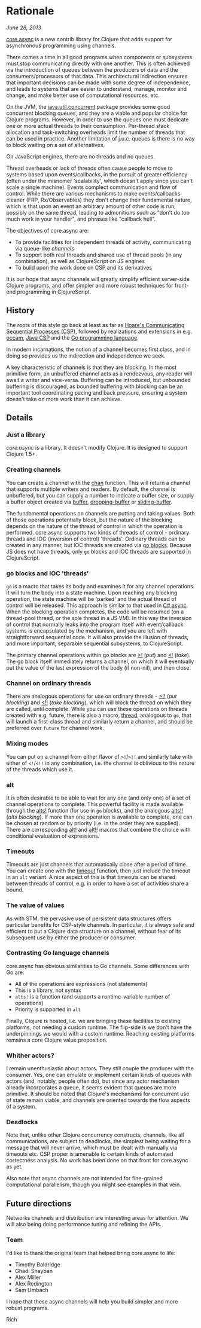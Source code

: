 # Rationale

*June 28, 2013*

[core.async](https://github.com/clojure/core.async) is a new contrib library for Clojure that adds support for asynchronous programming using channels.

There comes a time in all good programs when components or subsystems must stop communicating directly with one another. This is often achieved via the introduction of queues between the producers of data and the consumers/processors of that data. This architectural indirection ensures that important decisions can be made with some degree of independence, and leads to systems that are easier to understand, manage, monitor and change, and make better use of computational resources, etc.

On the JVM, the [java.util.concurrent](https://docs.oracle.com/javase/8/docs/api/java/util/concurrent/package-summary.html) package provides some good concurrent blocking queues, and they are a viable and popular choice for Clojure programs. However, in order to use the queues one must dedicate one or more actual threads to their consumption. Per-thread stack allocation and task-switching overheads limit the number of threads that can be used in practice. Another limitation of j.u.c. queues is there is no way to block waiting on a set of alternatives.

On JavaScript engines, there are no threads and no queues.

Thread overheads or lack of threads often cause people to move to systems based upon events/callbacks, in the pursuit of greater efficiency (often under the misnomer 'scalability', which doesn't apply since you can't scale a single machine). Events complect communication and flow of control. While there are various mechanisms to make events/callbacks cleaner (FRP, Rx/Observables) they don't change their fundamental nature, which is that upon an event an arbitrary amount of other code is run, possibly on the same thread, leading to admonitions such as "don't do too much work in your handler", and phrases like "callback hell".

The objectives of core.async are:

* To provide facilities for independent threads of activity, communicating via queue-like _channels_
* To support both real threads and shared use of thread pools (in any combination), as well as ClojureScript on JS engines
* To build upon the work done on CSP and its derivatives

It is our hope that async channels will greatly simplify efficient server-side Clojure programs, and offer simpler and more robust techniques for front-end programming in ClojureScript.

## History

The roots of this style go back at least as far as [Hoare's Communicating Sequential Processes (CSP)](https://en.wikipedia.org/wiki/Communicating_sequential_processes), followed by realizations and extensions in e.g. [occam](https://en.wikipedia.org/wiki/Occam_programming_language), [Java CSP](https://www.cs.kent.ac.uk/projects/ofa/jcsp/) and the [Go programming language](https://golang.org/).

In modern incarnations, the notion of a channel becomes first class, and in doing so provides us the indirection and independence we seek.

A key characteristic of channels is that they are blocking. In the most primitive form, an unbuffered channel acts as a rendezvous, any reader will await a writer and vice-versa. Buffering can be introduced, but unbounded buffering is discouraged, as bounded buffering with blocking can be an important tool coordinating pacing and back pressure, ensuring a system doesn't take on more work than it can achieve.

## Details

### Just a library

*core.async* is a library. It doesn't modify Clojure. It is designed to support Clojure 1.5+.

### Creating channels

You can create a channel with the [chan](https://clojure.github.io/core.async/clojure.core.async.html#var-chan) function. This will return a channel that supports multiple writers and readers. By default, the channel is unbuffered, but you can supply a number to indicate a buffer size, or supply a buffer object created via [buffer](https://clojure.github.io/core.async/clojure.core.async.html#var-buffer), [dropping-buffer](https://clojure.github.io/core.async/clojure.core.async.html#var-dropping-buffer) or [sliding-buffer](https://clojure.github.io/core.async/clojure.core.async.html#var-sliding-buffer).

The fundamental operations on channels are putting and taking values. Both of those operations potentially block, but the nature of the blocking depends on the nature of the thread of control in which the operation is performed. core.async supports two kinds of threads of control - ordinary threads and IOC (inversion of control) 'threads'. Ordinary threads can be created in any manner, but IOC threads are created via [go blocks](https://clojure.github.io/core.async/clojure.core.async.html#var-go). Because JS does not have threads, only `go` blocks and IOC threads are supported in ClojureScript.

### go blocks and IOC 'threads'

`go` is a macro that takes its body and examines it for any channel operations. It will turn the body into a state machine. Upon reaching any blocking operation, the state machine will be 'parked' and the actual thread of control will be released. This approach is similar to that used in [C# async](https://msdn.microsoft.com/en-us/library/vstudio/hh191443.aspx). When the blocking operation completes, the code will be resumed (on a thread-pool thread, or the sole thread in a JS VM). In this way the inversion of control that normally leaks into the program itself with event/callback systems is encapsulated by the mechanism, and you are left with straightforward sequential code. It will also provide the illusion of threads, and more important, separable sequential subsystems, to ClojureScript.

The primary channel operations within go blocks are [>!](https://clojure.github.io/core.async/clojure.core.async.html#var-.3E.21) (_put_) and [<!](https://clojure.github.io/core.async/clojure.core.async.html#var-.3C.21) (_take_). The go block itself immediately returns a channel, on which it will eventually put the value of the last expression of the body (if non-nil), and then close.

### Channel on ordinary threads

There are analogous operations for use on ordinary threads - [>!!](https://clojure.github.io/core.async/clojure.core.async.html#var-.3E.21.21) (_put blocking_) and [<!!](https://clojure.github.io/core.async/clojure.core.async.html#var-.3C.21.21) (_take blocking_), which will block the thread on which they are called, until complete. While you can use these operations on threads created with e.g. future, there is also a macro, [thread](https://clojure.github.io/core.async/clojure.core.async.html#var-thread), analogous to `go`, that will launch a first-class thread and similarly return a channel, and should be preferred over `future` for channel work.

### Mixing modes

You can put on a channel from either flavor of `>!`/`>!!` and similarly take with either of `<!`/`<!!` in any combination, i.e. the channel is oblivious to the nature of the threads which use it.

### alt

It is often desirable to be able to wait for any one (and only one) of a set of channel operations to complete. This powerful facility is made available through the [alts!](https://clojure.github.io/core.async/clojure.core.async.html#var-alts.21) function (for use in `go` blocks), and the analogous [alts!!](https://clojure.github.io/core.async/clojure.core.async.html#var-alts.21.21) (_alts blocking_). If more than one operation is available to complete, one can be chosen at random or by priority (i.e. in the order they are supplied). There are corresponding [alt!](https://clojure.github.io/core.async/clojure.core.async.html#var-alt.21) and [alt!!](https://clojure.github.io/core.async/clojure.core.async.html#var-alt.21.21) macros that combine the choice with conditional evaluation of expressions.

### Timeouts

Timeouts are just channels that automatically close after a period of time. You can create one with the [timeout](https://clojure.github.io/core.async/clojure.core.async.html#var-timeout) function, then just include the timeout in an `alt` variant. A nice aspect of this is that timeouts can be shared between threads of control, e.g. in order to have a set of activities share a bound.

### The value of values

As with STM, the pervasive use of persistent data structures offers particular benefits for CSP-style channels. In particular, it is always safe and efficient to put a Clojure data structure on a channel, without fear of its subsequent use by either the producer or consumer.

### Contrasting Go language channels

core.async has obvious similarities to Go channels. Some differences with Go are:

* All of the operations are expressions (not statements)
* This is a library, not syntax
* `alts!` is a function (and supports a runtime-variable number of operations)
* Priority is supported in `alt`

Finally, Clojure is hosted, i.e. we are bringing these facilities to existing platforms, not needing a custom runtime. The flip-side is we don't have the underpinnings we would with a custom runtime. Reaching existing platforms remains a core Clojure value proposition.

### Whither actors?

I remain unenthusiastic about actors. They still couple the producer with the consumer. Yes, one can emulate or implement certain kinds of queues with actors (and, notably, people often do), but since any actor mechanism already incorporates a queue, it seems evident that queues are more primitive. It should be noted that Clojure's mechanisms for concurrent use of state remain viable, and channels are oriented towards the flow aspects of a system.

### Deadlocks

Note that, unlike other Clojure concurrency constructs, channels, like all communications, are subject to deadlocks, the simplest being waiting for a message that will never arrive, which must be dealt with manually via timeouts etc. CSP proper is amenable to certain kinds of automated correctness analysis. No work has been done on that front for core.async as yet.

Also note that async channels are not intended for fine-grained computational parallelism, though you might see examples in that vein.

## Future directions

Networks channels and distribution are interesting areas for attention. We will also being doing performance tuning and refining the APIs.

### Team

I'd like to thank the original team that helped bring core.async to life:

* Timothy Baldridge
* Ghadi Shayban
* Alex Miller
* Alex Redington
* Sam Umbach

I hope that these async channels will help you build simpler and more robust programs.

Rich

